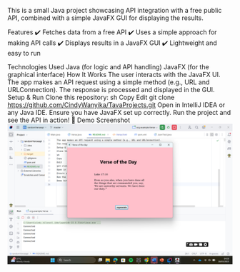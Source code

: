 This is a small Java project showcasing API integration with a free public API, combined with a simple JavaFX GUI for displaying the results.

Features
✔️ Fetches data from a free API
✔️ Uses a simple approach for making API calls
✔️ Displays results in a JavaFX GUI
✔️ Lightweight and easy to run

Technologies Used
Java (for logic and API handling)
JavaFX (for the graphical interface)
How It Works
The user interacts with the JavaFX UI.
The app makes an API request using a simple method (e.g., URL and URLConnection).
The response is processed and displayed in the GUI.
Setup & Run
Clone this repository:
sh
Copy
Edit
git clone <https://github.com/CindyWanyika/TavaProjects.git>
Open in IntelliJ IDEA or any Java IDE.
Ensure you have JavaFX set up correctly.
Run the project and see the API in action! 🚀
Demo Screenshot
![img.png](img.png)
